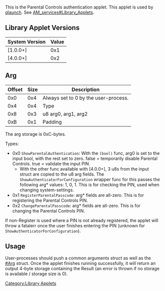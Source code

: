 This is the Parental Controls authentication applet. This applet is used
by [qlaunch](Qlaunch.md "wikilink"). See
[AM\_services\#Library\_Applets](AM%20services#Library%20Applets.md##Library_Applets "wikilink").

## Library Applet Versions

| System Version | Value |
| -------------- | ----- |
| \[1.0.0+\]     | 0x1   |
| \[4.0.0+\]     | 0x2   |

## Arg

| Offset | Size | Description                          |
| ------ | ---- | ------------------------------------ |
| 0x0    | 0x4  | Always set to 0 by the user-process. |
| 0x4    | 0x4  | Type                                 |
| 0x8    | 0x3  | u8 arg0, arg1, arg2                  |
| 0xB    | 0x1  | Padding                              |

The arg storage is 0xC-bytes.

Types:

  - 0x0 `ShowParentalAuthentication`: With the `(bool)` func, arg0 is
    set to the input bool, with the rest set to zero. false =
    temporarily disable Parental Controls. true = validate the input
    PIN.
      - With the other func available with \[4.0.0+\], 3 u8s from the
        input struct are copied to the u8 arg fields. The
        `ShowAuthenticatorForConfiguration` wrapper func for this passes
        the following arg\* values: 1, 0, 1. This is for checking the
        PIN, used when changing system-settings.
  - 0x1 `RegisterParentalPasscode`: arg\* fields are all-zero. This is
    for registering the Parental Controls PIN.
  - 0x2 `ChangeParentalPasscode`: arg\* fields are all-zero. This is for
    changing the Parental Controls PIN.

If non-Register is used where a PIN is not already registered, the
applet will throw a fatalerr once the user finishes entering the PIN
(unknown for `ShowAuthenticatorForConfiguration`).

## Usage

User-processes should push a common arguments struct as well as the
[\#Arg](#Arg "wikilink") struct. Once the applet finishes running
successfully, it will return an output 4-byte storage containing the
Result (an error is thrown if no storage is available / storage size is
0).

[Category:Library Applets](Category:Library_Applets "wikilink")
